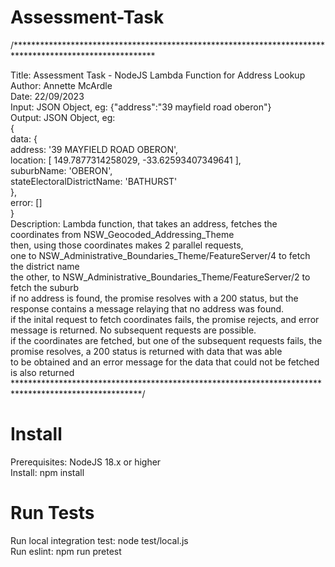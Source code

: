 # Assessment-Task

/********************************************************************************************************  
  
Title: Assessment Task - NodeJS Lambda Function for Address Lookup  
Author: Annette McArdle  
Date: 22/09/2023  
Input: JSON Object, eg: {"address":"39 mayfield road oberon"}  
Output: JSON Object, eg:  
    {  
        data: {  
            address: '39 MAYFIELD ROAD OBERON',  
            location: [ 149.7877314258029, -33.62593407349641 ],  
            suburbName: 'OBERON',  
            stateElectoralDistrictName: 'BATHURST'  
        },  
        error: []  
    }  
Description: Lambda function, that takes an address, fetches the coordinates from NSW_Geocoded_Addressing_Theme  
    then, using those coordinates makes 2 parallel requests,  
        one to NSW_Administrative_Boundaries_Theme/FeatureServer/4 to fetch the district name  
        the other, to NSW_Administrative_Boundaries_Theme/FeatureServer/2 to fetch the suburb  
    if no address is found, the promise resolves with a 200 status, but the response contains a message relaying that no address was found.  
    if the inital request to fetch coordinates fails, the promise rejects, and error message is returned. No subsequent requests are possible.  
    if the coordinates are fetched, but one of the subsequent requests fails, the promise resolves, a 200 status is returned with data that was able  
        to be obtained and an error message for the data that could not be fetched is also returned  
*****************************************************************************************************/  
  
# Install  
  
Prerequisites: NodeJS 18.x or higher  
Install: npm install  
  
# Run Tests  
  
Run local integration test: node test/local.js  
Run eslint: npm run pretest  